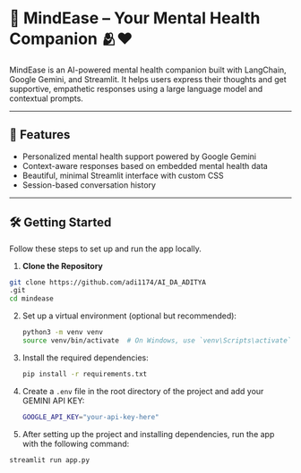 # 🧠 MindEase – Your Mental Health Companion 🫂❤️

MindEase is an AI-powered mental health companion built with LangChain, Google Gemini, and Streamlit. It helps users express their thoughts and get supportive, empathetic responses using a large language model and contextual prompts.

---

## 🚀 Features

- Personalized mental health support powered by Google Gemini
- Context-aware responses based on embedded mental health data
- Beautiful, minimal Streamlit interface with custom CSS
- Session-based conversation history

---

## 🛠️ Getting Started

Follow these steps to set up and run the app locally.

1. **Clone the Repository**

```bash
git clone https://github.com/adi1174/AI_DA_ADITYA
.git
cd mindease
```
2. Set up a virtual environment (optional but recommended):
    ```bash
    python3 -m venv venv
    source venv/bin/activate  # On Windows, use `venv\Scripts\activate`
    ```
    
3. Install the required dependencies:
    ```bash
    pip install -r requirements.txt
    ```
    
4. Create a `.env` file in the root directory of the project and add your GEMINI API KEY:
    ```bash
    GOOGLE_API_KEY="your-api-key-here"
    ```

5. After setting up the project and installing dependencies, run the app with the following command:

```bash
streamlit run app.py
